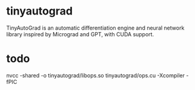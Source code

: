 # tinyautograd
TinyAutoGrad is an automatic differentiation engine and neural network library inspired by Micrograd and GPT, with CUDA support.

# todo
nvcc -shared -o tinyautograd/libops.so tinyautograd/ops.cu  -Xcompiler -fPIC